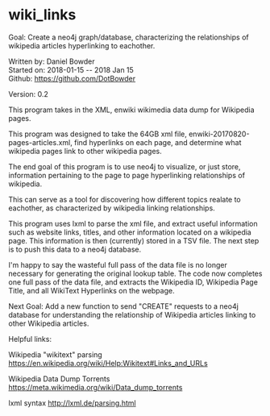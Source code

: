 # wiki_links
Goal: Create a neo4j graph/database, characterizing the relationships of wikipedia articles hyperlinking to eachother.

Written by: Daniel Bowder <br>
Started on: 2018-01-15 -- 2018 Jan 15 <br>
Github: https://github.com/DotBowder <br>

Version: 0.2 <br>

This program takes in the XML, enwiki wikimedia data dump for Wikipedia pages.

This program was designed to take the 64GB xml file, enwiki-20170820-pages-articles.xml,
find hyperlinks on each page, and determine what wikipedia pages link to other wikipedia pages.

The end goal of this program is to use neo4j to visualize, or just store, information
pertaining to the page to page hyperlinking relationships of wikipedia.

This can serve as a tool for discovering how different topics realate to eachother,
as characterized by wikipedia linking relationships.

This program uses lxml to parse the xml file, and extract useful information such as
website links, titles, and other information located on a wikipedia page. This information is then (currently) stored in a TSV file. The next step is to push this data to a neo4j database.

I'm happy to say the wasteful full pass of the data file is no longer necessary for generating
the original lookup table. The code now completes one full pass of the data file, and extracts
the Wikipedia ID, Wikipedia Page Title, and all WikiText Hyperlinks on the webpage.

Next Goal: Add a new function to send "CREATE" requests to a neo4j database for understanding the relationship of Wikipedia articles linking to other Wikipedia articles.

Helpful links:

Wikipedia "wikitext" parsing
https://en.wikipedia.org/wiki/Help:Wikitext#Links_and_URLs

Wikipedia Data Dump Torrents
https://meta.wikimedia.org/wiki/Data_dump_torrents

lxml syntax
http://lxml.de/parsing.html
